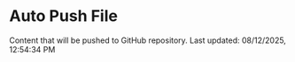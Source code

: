 # Auto Push File

Content that will be pushed to GitHub repository.
Last updated: 08/12/2025, 12:54:34 PM